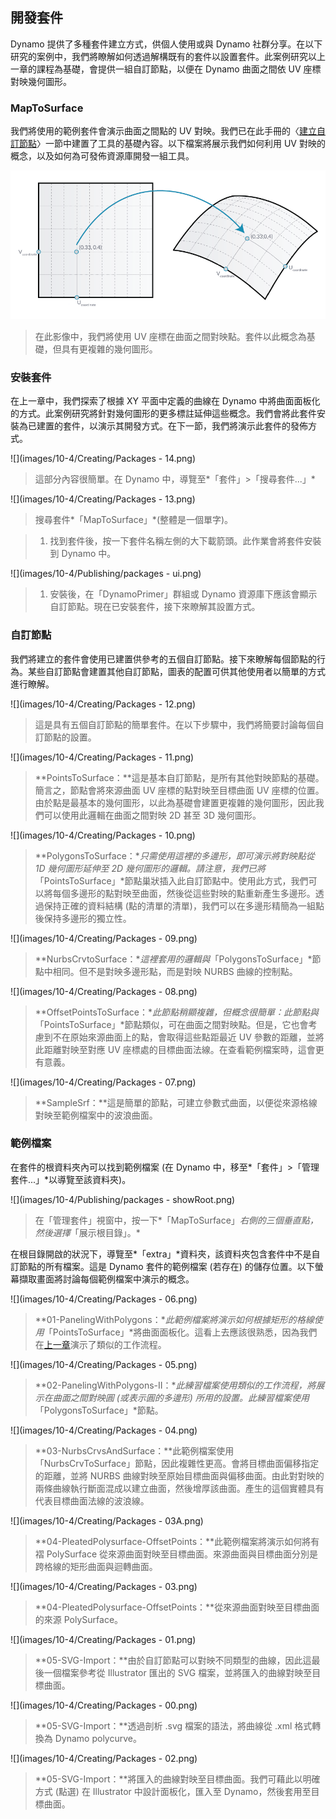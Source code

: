 

## 開發套件

Dynamo 提供了多種套件建立方式，供個人使用或與 Dynamo 社群分享。在以下研究的案例中，我們將瞭解如何透過解構既有的套件以設置套件。此案例研究以上一章的課程為基礎，會提供一組自訂節點，以便在 Dynamo 曲面之間依 UV 座標對映幾何圖形。

### MapToSurface

我們將使用的範例套件會演示曲面之間點的 UV 對映。我們已在此手冊的〈[建立自訂節點](../09_Custom-Nodes/9-2_Creating.md)〉一節中建置了工具的基礎內容。以下檔案將展示我們如何利用 UV 對映的概念，以及如何為可發佈資源庫開發一組工具。

![](images/10-4/uvMap.png)

> 在此影像中，我們將使用 UV 座標在曲面之間對映點。套件以此概念為基礎，但具有更複雜的幾何圖形。

### 安裝套件

在上一章中，我們探索了根據 XY 平面中定義的曲線在 Dynamo 中將曲面面板化的方式。此案例研究將針對幾何圖形的更多標註延伸這些概念。我們會將此套件安裝為已建置的套件，以演示其開發方式。在下一節，我們將演示此套件的發佈方式。

![](images/10-4/Creating/Packages - 14.png)

> 這部分內容很簡單。在 Dynamo 中，導覽至*「套件」>「搜尋套件...」*

![](images/10-4/Creating/Packages - 13.png)

> 搜尋套件*「MapToSurface」*(整體是一個單字)。

> 1. 找到套件後，按一下套件名稱左側的大下載箭頭。此作業會將套件安裝到 Dynamo 中。

![](images/10-4/Publishing/packages - ui.png)

> 1. 安裝後，在「DynamoPrimer」群組或 Dynamo 資源庫下應該會顯示自訂節點。現在已安裝套件，接下來瞭解其設置方式。

### 自訂節點

我們將建立的套件會使用已建置供參考的五個自訂節點。接下來瞭解每個節點的行為。某些自訂節點會建置其他自訂節點，圖表的配置可供其他使用者以簡單的方式進行瞭解。

![](images/10-4/Creating/Packages - 12.png)

> 這是具有五個自訂節點的簡單套件。在以下步驟中，我們將簡要討論每個自訂節點的設置。

![](images/10-4/Creating/Packages - 11.png)

> **PointsToSurface：**這是基本自訂節點，是所有其他對映節點的基礎。簡言之，節點會將來源曲面 UV 座標的點對映至目標曲面 UV 座標的位置。由於點是最基本的幾何圖形，以此為基礎會建置更複雜的幾何圖形，因此我們可以使用此邏輯在曲面之間對映 2D 甚至 3D 幾何圖形。

![](images/10-4/Creating/Packages - 10.png)

> **PolygonsToSurface：**只需使用這裡的多邊形，即可演示將對映點從 1D 幾何圖形延伸至 2D 幾何圖形的邏輯。請注意，我們已將*「PointsToSurface」*節點巢狀插入此自訂節點中。使用此方式，我們可以將每個多邊形的點對映至曲面，然後從這些對映的點重新產生多邊形。透過保持正確的資料結構 (點的清單的清單)，我們可以在多邊形精簡為一組點後保持多邊形的獨立性。

![](images/10-4/Creating/Packages - 09.png)

> **NurbsCrvtoSurface：**這裡套用的邏輯與*「PolygonsToSurface」*節點中相同。但不是對映多邊形點，而是對映 NURBS 曲線的控制點。

![](images/10-4/Creating/Packages - 08.png)

> **OffsetPointsToSurface：**此節點稍顯複雜，但概念很簡單：此節點與*「PointsToSurface」*節點類似，可在曲面之間對映點。但是，它也會考慮到不在原始來源曲面上的點，會取得這些點距最近 UV 參數的距離，並將此距離對映至對應 UV 座標處的目標曲面法線。在查看範例檔案時，這會更有意義。

![](images/10-4/Creating/Packages - 07.png)

> **SampleSrf：**這是簡單的節點，可建立參數式曲面，以便從來源格線對映至範例檔案中的波浪曲面。

### 範例檔案

在套件的根資料夾內可以找到範例檔案 (在 Dynamo 中，移至*「套件」>「管理套件...」*以導覽至該資料夾)。

![](images/10-4/Publishing/packages - showRoot.png)

> 在「管理套件」視窗中，按一下*「MapToSurface」*右側的三個垂直點，然後選擇*「展示根目錄」。*

在根目錄開啟的狀況下，導覽至*「extra」*資料夾，該資料夾包含套件中不是自訂節點的所有檔案。這是 Dynamo 套件的範例檔案 (若存在) 的儲存位置。以下螢幕擷取畫面將討論每個範例檔案中演示的概念。

![](images/10-4/Creating/Packages - 06.png)

> **01-PanelingWithPolygons：**此範例檔案將演示如何根據矩形的格線使用*「PointsToSurface」*將曲面面板化。這看上去應該很熟悉，因為我們在[上一章](../09_Custom-Nodes/9-2_Creating.md)演示了類似的工作流程。

![](images/10-4/Creating/Packages - 05.png)

> **02-PanelingWithPolygons-II：**此練習檔案使用類似的工作流程，將展示在曲面之間對映圓 (或表示圓的多邊形) 所用的設置。此練習檔案使用*「PolygonsToSurface」*節點。

![](images/10-4/Creating/Packages - 04.png)

> **03-NurbsCrvsAndSurface：**此範例檔案使用「NurbsCrvToSurface」節點，因此複雜性更高。會將目標曲面偏移指定的距離，並將 NURBS 曲線對映至原始目標曲面與偏移曲面。由此對對映的兩條曲線執行斷面混成以建立曲面，然後增厚該曲面。產生的這個實體具有代表目標曲面法線的波浪線。

![](images/10-4/Creating/Packages - 03A.png)

> **04-PleatedPolysurface-OffsetPoints：**此範例檔案將演示如何將有褶 PolySurface 從來源曲面對映至目標曲面。來源曲面與目標曲面分別是跨格線的矩形曲面與迴轉曲面。

![](images/10-4/Creating/Packages - 03.png)

> **04-PleatedPolysurface-OffsetPoints：**從來源曲面對映至目標曲面的來源 PolySurface。

![](images/10-4/Creating/Packages - 01.png)

> **05-SVG-Import：**由於自訂節點可以對映不同類型的曲線，因此這最後一個檔案參考從 Illustrator 匯出的 SVG 檔案，並將匯入的曲線對映至目標曲面。

![](images/10-4/Creating/Packages - 00.png)

> **05-SVG-Import：**透過剖析 .svg 檔案的語法，將曲線從 .xml 格式轉換為 Dynamo polycurve。

![](images/10-4/Creating/Packages - 02.png)

> **05-SVG-Import：**將匯入的曲線對映至目標曲面。我們可藉此以明確方式 (點選) 在 Illustrator 中設計面板化，匯入至 Dynamo，然後套用至目標曲面。

